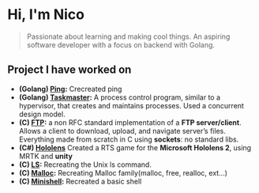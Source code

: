 # Hi, I'm Nico
> Passionate about learning and making cool things. An aspiring software developer with a focus on backend with Golang. 
## Project I have worked on
* **(Golang) [Ping](https://github.com/ncollie42/ping):** Crecreated ping
* **(Golang) [Taskmaster](https://github.com/ncollie42/taskmaster-1):** A process control program,  similar to a hypervisor, that creates and maintains processes. Used a concurrent design model. 
* **(C) [FTP](https://github.com/ncollie42/ft_p):** a non RFC standard implementation of a **FTP server/client**.
Allows a client to download, upload, and navigate server’s files.
Everything made from scratch in C using **sockets**: no standard libs.
* **(C#) [Hololens](https://github.com/ncollie42/Hololens2Challenge)** Created a RTS game for the **Microsoft Hololens 2**, using MRTK and **unity**
* **(C) [LS](https://github.com/ncollie42/ls):** Recreating the Unix ls command.
* **(C) [Malloc](https://github.com/ncollie42/Malloc):** Recreating Malloc family(malloc, free, realloc, ext...)
* **(C) [Minishell](https://github.com/ncollie42/minishell):** Recreated a basic shell